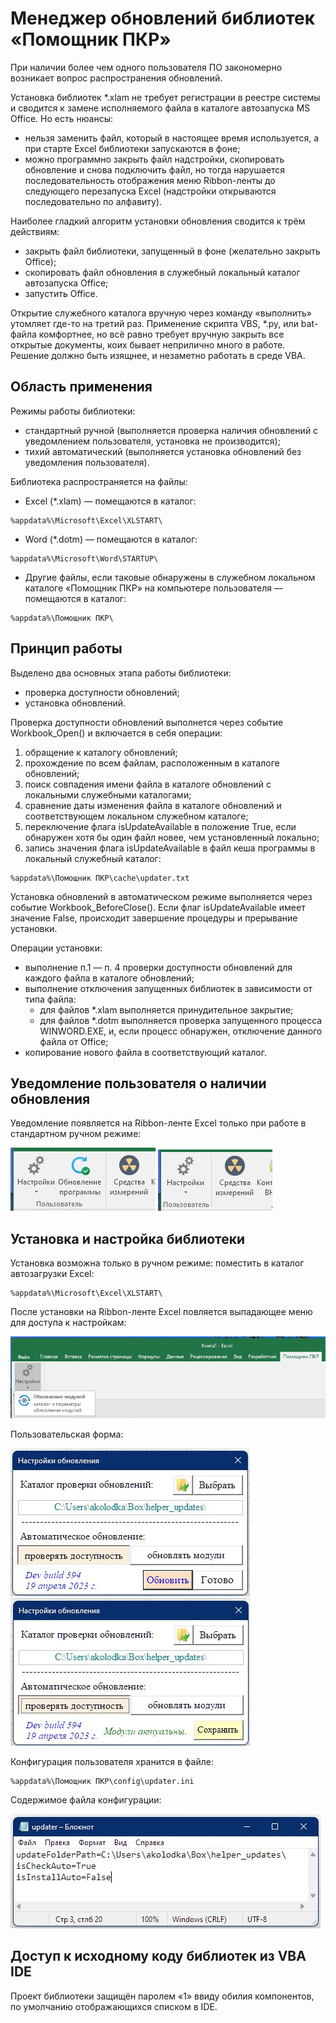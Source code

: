 # Менеджер обновлений библиотек «Помощник ПКР»
При наличии более чем одного пользователя ПО закономерно возникает вопрос распространения обновлений. 

Установка библиотек *.xlam не требует регистрации в реестре системы и сводится к замене исполняемого файла в каталоге автозапуска MS Office. Но есть нюансы:
- нельзя заменить файл, который в настоящее время используется, а при старте Excel библиотеки запускаются в фоне;
- можно программно закрыть файл надстройки, скопировать обновление и снова подключить файл, но тогда нарушается последовательность отображения меню Ribbon-ленты до следующего перезапуска Excel (надстройки открываются последовательно по алфавиту).

Наиболее гладкий алгоритм установки обновления сводится к трём действиям:
- закрыть файл библиотеки, запущенный в фоне (желательно закрыть Office);
- скопировать файл обновления в служебный локальный каталог автозапуска Office;
- запустить Office.

Открытие служебного каталога вручную через команду «выполнить» утомляет где-то на третий раз.
Применение скрипта VBS, *.py, или bat-файла комфортнее, но всё равно требует вручную закрыть все открытые документы, коих бывает неприлично много в работе. Решение должно быть изящнее, и незаметно работать в среде VBA.

## Область применения
Режимы работы библиотеки:
- стандартный ручной (выполняется проверка наличия обновлений с уведомлением пользователя, установка не производится);
- тихий автоматический (выполняется установка обновлений без уведомления пользователя).

Библиотека распространяется на файлы:
- Excel (*.xlam) — помещаются в каталог:
``` 
%appdata%\Microsoft\Excel\XLSTART\
```
- Word (*.dotm) — помещаются в каталог:
``` 
%appdata%\Microsoft\Word\STARTUP\
```
- Другие файлы, если таковые обнаружены в служебном локальном каталоге «Помощник ПКР» на компьютере пользователя — помещаются в каталог:
``` 
%appdata%\Помощник ПКР\
```

## Принцип работы
Выделено два основных этапа работы библиотеки:
- проверка доступности обновлений;
- установка обновлений.

Проверка доступности обновлений выполнется через событие Workbook_Open() и включается в себя операции:
1. обращение к каталогу обновлений;
2. прохождение по всем файлам, расположенным в каталоге обновлений;
3. поиск совпадения имени файла в каталоге обновлений с локальными служебными каталогами;
4. сравнение даты изменения файла в каталоге обновлений и соответствующем локальном служебном каталоге;
5. переключение флага isUpdateAvailable в положение True, если обнаружен хотя бы один файл новее, чем установленный локально;
6. запись значения флага isUpdateAvailable в файл кеша программы в локальный служебный каталог:
``` 
%appdata%\Помощник ПКР\cache\updater.txt
```
Установка обновлений в автоматическом режиме выполняется через событие Workbook_BeforeClose(). 
Если флаг isUpdateAvailable имеет значение False, происходит завершение процедуры и прерывание установки. 

Операции установки:
- выполнение п.1 — п. 4 проверки доступности обновлений для каждого файла в каталоге обновлений;
- выполнение отключения запущенных библиотек в зависимости от типа файла:
  - для файлов *.xlam выполняется принудительное закрытие;
  - для файлов *.dotm выполняется проверка запущенного процесса WINWORD.EXE, и, если процесс обнаружен, отключение данного файла от Office;
- копирование нового файла в соответствующий каталог.

## Уведомление пользователя о наличии обновления
Уведомление появляется на Ribbon-ленте Excel только при работе в стандартном ручном режиме:

![Title](https://github.com/akolodka/VBA/blob/main/resources/update_available.jpg) ![Title](https://github.com/akolodka/VBA/blob/main/resources/update_unAvailable.jpg)

## Установка и настройка библиотеки
Установка возможна только в ручном режиме: поместить в каталог автозагрузки Excel:
``` 
%appdata%\Microsoft\Excel\XLSTART\
```
После установки на Ribbon-ленте Excel повляется выпадающее меню для доступа к настройкам:

![Title](https://github.com/akolodka/VBA/blob/main/resources/updater_RibbonMenu.jpg)

Пользовательская форма:

![Title](https://github.com/akolodka/VBA/blob/main/resources/updater_configMenu.jpg) ![Title](https://github.com/akolodka/VBA/blob/main/resources/updater_configSaveChanges.jpg)

Конфигурация пользователя хранится в файле:
``` 
%appdata%\Помощник ПКР\config\updater.ini
```
Содержимое файла конфигурации:

![Title](https://github.com/akolodka/VBA/blob/main/resources/updater_configContent.jpg)

## Доступ к исходному коду библиотек из VBA IDE 
Проект библиотеки защищён паролем «1» ввиду обилия компонентов, по умолчанию отображающихся списком в IDE.

